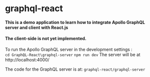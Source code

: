# graphql-react
#### This is a demo application to learn how to integrate Apollo GraphQL server and client with React.js 
#### The client-side is not yet implemented.

To run the Apollo GraphQL server in the development settings :<br />
`cd GraphQL-React\graphql-server`
`npm run dev`
The server will be at http://localhost:4000/

The code for the GraphQL server is at: `graphql-react/graphql-server`

